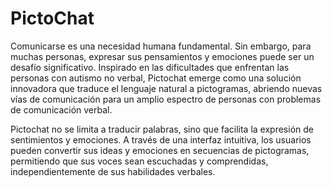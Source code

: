 # PictoChat
Comunicarse es una necesidad humana fundamental. Sin embargo, para muchas personas, expresar sus pensamientos y emociones puede ser un desafío significativo. Inspirado en las dificultades que enfrentan las personas con autismo no verbal, Pictochat emerge como una solución innovadora que traduce el lenguaje natural a pictogramas, abriendo nuevas vías de comunicación para un amplio espectro de personas con problemas de comunicación verbal.

Pictochat no se limita a traducir palabras, sino que facilita la expresión de sentimientos y emociones. A través de una interfaz intuitiva, los usuarios pueden convertir sus ideas y emociones en secuencias de pictogramas, permitiendo que sus voces sean escuchadas y comprendidas, independientemente de sus habilidades verbales.
